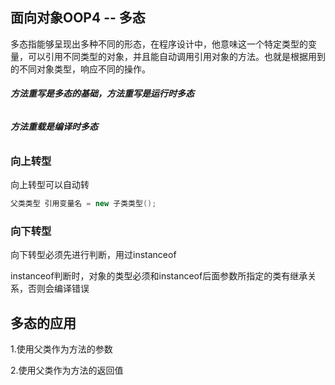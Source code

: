 ## 面向对象OOP4 -- 多态

多态指能够呈现出多种不同的形态，在程序设计中，他意味这一个特定类型的变量，可以引用不同类型的对象，并且能自动调用引用对象的方法。也就是根据用到的不同对象类型，响应不同的操作。

###### **方法重写是多态的基础，方法重写是运行时多态**

###### **方法重载是编译时多态**

### 向上转型

向上转型可以自动转

```java
父类类型 引用变量名 = new 子类类型();
```

### 向下转型

向下转型必须先进行判断，用过instanceof

instanceof判断时，对象的类型必须和instanceof后面参数所指定的类有继承关系，否则会编译错误



## 多态的应用

1.使用父类作为方法的参数

2.使用父类作为方法的返回值